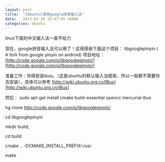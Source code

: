 ```yaml
---
layout: post
title:  "[Ubuntu]使用google拼音输入法"
date:   2013-03-26 15:47:49 +0800
categories: Ubuntu
---
```


 linux下面的中文输入法一直不给力

现在，google拼音输入法可以用了！这得感谢下面这个项目：
libgooglepinyin ( A fork from google pinyin on android)
项目地址：[http://code.google.com/p/libgooglepinyin/][http://code.google.com/p/libgooglepinyin/]

准备工作：你得安装ibus。（这是ubuntu的默认输入法框架，所以一般都不需要你去安装），具体可以参考 [http://wiki.ubuntu.org.cn/IBus][http://wiki.ubuntu.org.cn/IBus]

然后：
sudo apt-get install cmake build-essential opencc mercurial ibus

hg clone http://code.google.com/p/libgooglepinyin/

cd libgooglepinyin

mkdir build;

cd build

cmake .. -DCMAKE_INSTALL_PREFIX=/usr

make

[http://code.google.com/p/libgooglepinyin/]: http://code.google.com/p/libgooglepinyin/
[http://wiki.ubuntu.org.cn/IBus]: http://wiki.ubuntu.org.cn/IBus